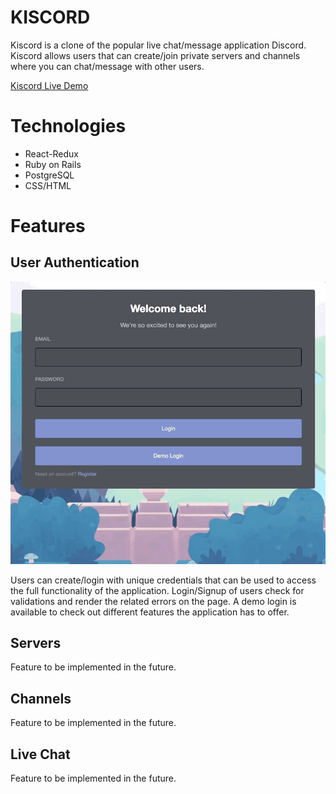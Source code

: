 # KISCORD

Kiscord is a clone of the popular live chat/message application Discord. Kiscord allows users that can create/join private servers and channels where you can chat/message with other users.

[Kiscord Live Demo](https://kiscord.herokuapp.com/#/)

# Technologies

* React-Redux
* Ruby on Rails
* PostgreSQL
* CSS/HTML

# Features

## User Authentication

![](userauth.gif)

Users can create/login with unique credentials that can be used to access the full functionality of the application. Login/Signup of users check for validations and render the related errors on the page. A demo login is available to check out different features the application has to offer.

## Servers

Feature to be implemented in the future.

## Channels

Feature to be implemented in the future.

## Live Chat

Feature to be implemented in the future.
